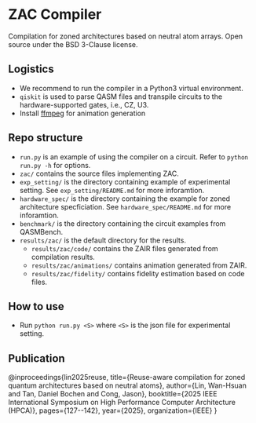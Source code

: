 # ZAC Compiler
Compilation for zoned architectures based on neutral atom arrays.
Open source under the BSD 3-Clause license.

## Logistics
- We recommend to run the compiler in a Python3 virtual environment.
- `qiskit` is used to parse QASM files and transpile circuits to the hardware-supported gates, i.e., CZ, U3.
- Install [ffmpeg](https://www.ffmpeg.org) for animation generation

## Repo structure
- `run.py` is an example of using the compiler on a circuit. Refer to `python run.py -h` for options.
- `zac/` contains the source files implementing ZAC.
- `exp_setting/` is the directory containing example of experimental setting. See `exp_setting/README.md` for more inforamtion.
- `hardware_spec/` is the directory containing the example for zoned architecture specficiation. See `hardware_spec/README.md` for more inforamtion.
- `benchmark/` is the directory containing the circuit examples from QASMBench.
- `results/zac/` is the default directory for the results.
  - `results/zac/code/` contains the ZAIR files generated from compilation results.
  - `results/zac/animations/` contains animation generated from ZAIR.
  - `results/zac/fidelity/` contains fidelity estimation based on code files.

## How to use
- Run `python run.py <S>` where `<S>` is the json file for experimental setting.

## Publication
@inproceedings{lin2025reuse,
  title={Reuse-aware compilation for zoned quantum architectures based on neutral atoms},
  author={Lin, Wan-Hsuan and Tan, Daniel Bochen and Cong, Jason},
  booktitle={2025 IEEE International Symposium on High Performance Computer Architecture (HPCA)},
  pages={127--142},
  year={2025},
  organization={IEEE}
}
